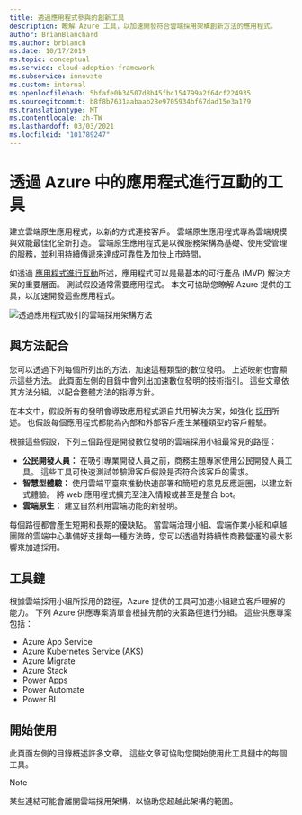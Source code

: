 ```yaml
---
title: 透過應用程式參與的創新工具
description: 瞭解 Azure 工具，以加速開發符合雲端採用架構創新方法的應用程式。
author: BrianBlanchard
ms.author: brblanch
ms.date: 10/17/2019
ms.topic: conceptual
ms.service: cloud-adoption-framework
ms.subservice: innovate
ms.custom: internal
ms.openlocfilehash: 5bfafe0b34507d8b45fbc154799a2f64cf224935
ms.sourcegitcommit: b8f8b7631aabaab28e9705934bf67dad15e3a179
ms.translationtype: MT
ms.contentlocale: zh-TW
ms.lasthandoff: 03/03/2021
ms.locfileid: "101789247"
---
```

# <a name="tools-to-engage-via-applications-in-azure"></a>透過 Azure 中的應用程式進行互動的工具

建立雲端原生應用程式，以新的方式連接客戶。 雲端原生應用程式專為雲端規模與效能最佳化全新打造。 雲端原生應用程式是以微服務架構為基礎、使用受管理的服務，並利用持續傳遞來達成可靠性及加快上市時間。

如透過 [應用程式進行互動](../considerations/apps.md)所述，應用程式可以是最基本的可行產品 (MVP) 解決方案的重要層面。 測試假設通常需要應用程式。 本文可協助您瞭解 Azure 提供的工具，以加速開發這些應用程式。

![透過應用程式吸引的雲端採用架構方法](../../_images/innovate/engage-via-apps.png)

## <a name="alignment-to-the-methodology"></a>與方法配合

您可以透過下列每個所列出的方法，加速這種類型的數位發明。 上述映射也會顯示這些方法。 此頁面左側的目錄中會列出加速數位發明的技術指引。 這些文章依其方法分組，以配合整體方法的指導方針。

在本文中，假設所有的發明會導致應用程式源自共用解決方案，如強化 [採用](./ci-cd.md)所述。 也假設每個應用程式都能為內部和外部客戶產生某種類型的客戶體驗。

根據這些假設，下列三個路徑是開發數位發明的雲端採用小組最常見的路徑：

- **公民開發人員：** 在吸引專業開發人員之前，商務主題專家使用公民開發人員工具。 這些工具可快速測試並驗證客戶假設是否符合該客戶的需求。
- **智慧型體驗：** 使用雲端平臺來推動快速部署和簡短的意見反應迴圈，以建立新式體驗。 將 web 應用程式擴充至注入情報或甚至是整合 bot。
- **雲端原生：** 建立自然利用雲端功能的新發明。

每個路徑都會產生短期和長期的優缺點。 當雲端治理小組、雲端作業小組和卓越團隊的雲端中心準備好支援每一種方法時，您可以透過對持續性商務營運的最大影響來加速採用。

## <a name="toolchain"></a>工具鏈

根據雲端採用小組所採用的路徑，Azure 提供的工具可加速小組建立客戶理解的能力。 下列 Azure 供應專案清單會根據先前的決策路徑進行分組。 這些供應專案包括：

- Azure App Service
- Azure Kubernetes Service (AKS)
- Azure Migrate
- Azure Stack
- Power Apps
- Power Automate
- Power BI

## <a name="get-started"></a>開始使用

此頁面左側的目錄概述許多文章。 這些文章可協助您開始使用此工具鏈中的每個工具。

> [!NOTE]
> 某些連結可能會離開雲端採用架構，以協助您超越此架構的範圍。
